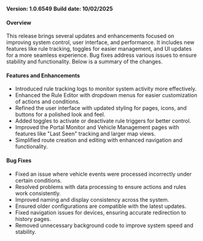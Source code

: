  **Version: 1.0.6549**
 **Build date: 10/02/2025**
 
#### Overview
This release brings several updates and enhancements focused on improving system control, user interface, and performance. It includes new features like rule tracking, toggles for easier management, and UI updates for a more seamless experience. Bug fixes address various issues to ensure stability and functionality. Below is a summary of the changes.

#### Features and Enhancements
- Introduced rule tracking logs to monitor system activity more effectively.
- Enhanced the Rule Editor with dropdown menus for easier customization of actions and conditions.
- Refined the user interface with updated styling for pages, icons, and buttons for a polished look and feel.
- Added toggles to activate or deactivate rule triggers for better control.
- Improved the Portal Monitor and Vehicle Management pages with features like "Last Seen" tracking and larger map views.
- Simplified route creation and editing with enhanced navigation and functionality.
#### Bug Fixes
- Fixed an issue where vehicle events were processed incorrectly under certain conditions.
- Resolved problems with data processing to ensure actions and rules work consistently.
- Improved naming and display consistency across the system.
- Ensured older configurations are compatible with the latest updates.
- Fixed navigation issues for devices, ensuring accurate redirection to history pages.
- Removed unnecessary background code to improve system speed and stability.